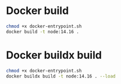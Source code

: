 # Docker build
```sh
chmod +x docker-entrypoint.sh
docker build -t node:14.16 .
```

# Docker buildx build
```sh
chmod +x docker-entrypoint.sh
docker buildx build -t node:14.16 . --load
```
